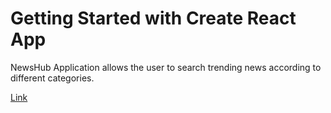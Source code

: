 # Getting Started with Create React App

NewsHub Application allows the user to search trending news according to different categories.

[Link]()

